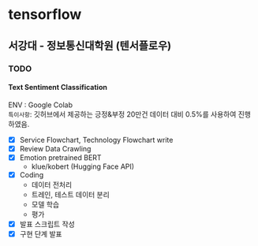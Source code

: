 # tensorflow
서강대 - 정보통신대학원 (텐서플로우)
---

### TODO
#### Text Sentiment Classification

ENV : Google Colab  
`특이사항`: 깃허브에서 제공하는 긍정&부정 20만건 데이터 대비 0.5%를 사용하여 진행하였음.

- [X] Service Flowchart, Technology Flowchart write
- [X] Review Data Crawling   
- [X] Emotion pretrained BERT
  - klue/kobert (Hugging Face API)
- [X] Coding  
  - 데이터 전처리
  - 트레인, 테스트 데이터 분리
  - 모델 학습 
  - 평가
- [X] 발표 스크립트 작성
- [X] 구현 단계 발표
